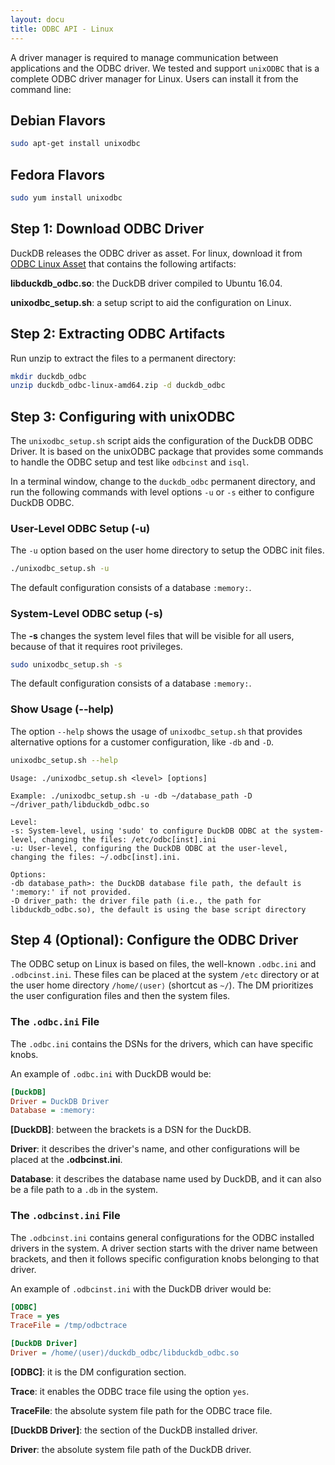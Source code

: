 ```yaml
---
layout: docu
title: ODBC API - Linux
---
```


A driver manager is required to manage communication between applications and the ODBC driver.
We tested and support `unixODBC` that is a complete ODBC driver manager for Linux.
Users can install it from the command line:

## Debian Flavors

```bash
sudo apt-get install unixodbc
```

## Fedora Flavors

```bash
sudo yum install unixodbc
```

## Step 1: Download ODBC Driver

DuckDB releases the ODBC driver as asset. For linux, download it from <a href="https://github.com/duckdb/duckdb/releases/download/v{{ site.currentduckdbversion }}/duckdb_odbc-linux-amd64.zip">ODBC Linux Asset</a> that contains the following artifacts:

**libduckdb_odbc.so**: the DuckDB driver compiled to Ubuntu 16.04.

**unixodbc_setup.sh**: a setup script to aid the configuration on Linux.

## Step 2: Extracting ODBC Artifacts

Run unzip to extract the files to a permanent directory:

```bash
mkdir duckdb_odbc
unzip duckdb_odbc-linux-amd64.zip -d duckdb_odbc
```

## Step 3: Configuring with unixODBC

The `unixodbc_setup.sh` script aids the configuration of the DuckDB ODBC Driver.
It is based on the unixODBC package that provides some commands to handle the ODBC setup and test like `odbcinst` and `isql`.

In a terminal window, change to the `duckdb_odbc` permanent directory, and run the following commands with level options `-u` or `-s` either to configure DuckDB ODBC.

### User-Level ODBC Setup (**-u**)

The `-u` option based on the user home directory to setup the ODBC init files.

```bash
./unixodbc_setup.sh -u
```

The default configuration consists of a database `:memory:`.

### System-Level ODBC setup (**-s**)

The **-s** changes the system level files that will be visible for all users, because of that it requires root privileges.

```bash
sudo unixodbc_setup.sh -s
```

The default configuration consists of a database `:memory:`.

### Show Usage (**--help**)

The option `--help` shows the usage of `unixodbc_setup.sh` that provides alternative options for a customer configuration, like `-db` and `-D`.

```bash
unixodbc_setup.sh --help
```

```text
Usage: ./unixodbc_setup.sh <level> [options]

Example: ./unixodbc_setup.sh -u -db ~/database_path -D ~/driver_path/libduckdb_odbc.so

Level:
-s: System-level, using 'sudo' to configure DuckDB ODBC at the system-level, changing the files: /etc/odbc[inst].ini
-u: User-level, configuring the DuckDB ODBC at the user-level, changing the files: ~/.odbc[inst].ini.

Options:
-db database_path>: the DuckDB database file path, the default is ':memory:' if not provided.
-D driver_path: the driver file path (i.e., the path for libduckdb_odbc.so), the default is using the base script directory
```

## Step 4 (Optional): Configure the ODBC Driver

The ODBC setup on Linux is based on files, the well-known `.odbc.ini` and `.odbcinst.ini`.
These files can be placed at the system `/etc` directory or at the user home directory `/home/⟨user⟩` (shortcut as `~/`).
The DM prioritizes the user configuration files and then the system files.

### The `.odbc.ini` File

The `.odbc.ini` contains the DSNs for the drivers, which can have specific knobs.

An example of `.odbc.ini` with DuckDB would be:

```ini
[DuckDB]
Driver = DuckDB Driver
Database = :memory:
```

**[DuckDB]**: between the brackets is a DSN for the DuckDB.

**Driver**: it describes the driver's name, and other configurations will be placed at the **.odbcinst.ini**.

**Database**: it describes the database name used by DuckDB, and it can also be a file path to a `.db` in the system.

### The `.odbcinst.ini` File

The `.odbcinst.ini` contains general configurations for the ODBC installed drivers in the system.
A driver section starts with the driver name between brackets, and then it follows specific configuration knobs belonging to that driver.

An example of `.odbcinst.ini` with the DuckDB driver would be:

```ini
[ODBC]
Trace = yes
TraceFile = /tmp/odbctrace

[DuckDB Driver]
Driver = /home/⟨user⟩/duckdb_odbc/libduckdb_odbc.so
```

**[ODBC]**: it is the DM configuration section.

**Trace**: it enables the ODBC trace file using the option `yes`.

**TraceFile**: the absolute system file path for the ODBC trace file.

**[DuckDB Driver]**: the section of the DuckDB installed driver.

**Driver**: the absolute system file path of the DuckDB driver.
